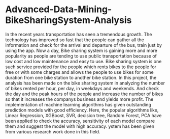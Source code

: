 # Advanced-Data-Mining-BikeSharingSystem-Analysis
In the recent years transportation has seen a tremendous growth. The technology has improved so fast that the people can gather all the information and check for the arrival and departure of the bus, train just by using the app. Now a day, Bike sharing system is gaining more and more popularity as people are tending to use public transportation because of low cost and low maintenance and easy to use. Bike sharing system is one such service provided for the people which rents bikes to the people for free or with some charges and allows the people to use bikes for some duration from one bike station to another bike station. In this project, the analysis has been made on the bike sharing system in analyzing the number of bikes rented per hour, per day, in weekdays and weekends. And check the day and the peak hours of the people and increase the number of bikes so that it increases the companys business and yields more profit. The implementation of machine learning algorithms has given outstanding prediction models with good efficiency. Here, the popular algorithms like, Linear Regression, XGBoost, SVR, decision tree, Random Forest, PCA have been applied to check the accuracy, sensitivity of each model compare them and suggest the model with high accuracy. ystem has been given from various research work done in this field.
